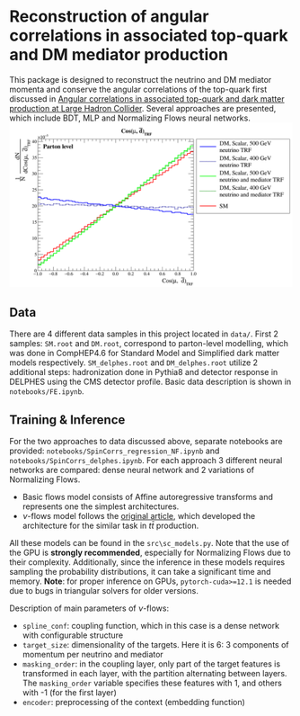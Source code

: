 # Reconstruction of angular correlations in associated top-quark and DM mediator production
This package is designed to reconstruct the neutrino and DM mediator momenta and conserve the angular correlations of the top-quark first discussed in [Angular correlations in associated top-quark and dark matter production at Large Hadron Collider][1]. Several approaches are presented, which include BDT, MLP and Normalizing Flows neural networks. 
![Cosine of the angle between the lepton and down-type quark in top-quark reference frame (TRF)](Title_fig.png)
## Data
There are 4 different data samples in this project located in `data/`. First 2 samples: `SM.root` and `DM.root`, correspond to parton-level modelling, which was done in CompHEP4.6 for Standard Model and Simplified dark matter models respectively.
`SM_delphes.root` and `DM_delphes.root` utilize 2 additional steps: hadronization done in Pythia8 and detector response in DELPHES using the CMS detector profile.
Basic data description is shown in `notebooks/FE.ipynb`.
## Training & Inference
For the two approaches to data discussed above, separate notebooks are provided: `notebooks/SpinCorrs_regression_NF.ipynb` and `notebooks/SpinCorrs_delphes.ipynb`.
For each approach 3 different neural networks are compared: dense neural network and 2 variations of Normalizing Flows. 
- Basic flows model consists of Affine autoregressive transforms and represents one the simplest architectures. 
- $\nu$-flows model follows the [original article][2], which developed the architecture for the similar task in $t\bar{t}$ production.

All these models can be found in the `src\sc_models.py`. Note that the use of the GPU is **strongly recommended**, especially for Normalizing Flows due to their complexity. Additionally, since the inference in these models requires sampling the probability distributions, it can take a significant time and memory.
**Note**: for proper inference on GPUs, `pytorch-cuda>=12.1` is needed due to bugs in triangular solvers for older versions.

Description of main parameters of $\nu$-flows:
- `spline_conf`: coupling function, which in this case is a dense network with configurable structure
- `target_size`: dimensionality of the targets. Here it is 6: 3 components of momentum per neutrino and mediator
- `masking_order`: in the coupling layer, only part of the target features is transformed in each layer, with the partition alternating between layers. The `masking_order` variable specifies these features with 1, and others with -1 (for the first layer)
- `encoder`: preprocessing of the context (embedding function)


[1]:https://doi.org/10.1142/S0217751X24501264
[2]:https://doi.org/10.21468/SciPostPhys.14.6.159
